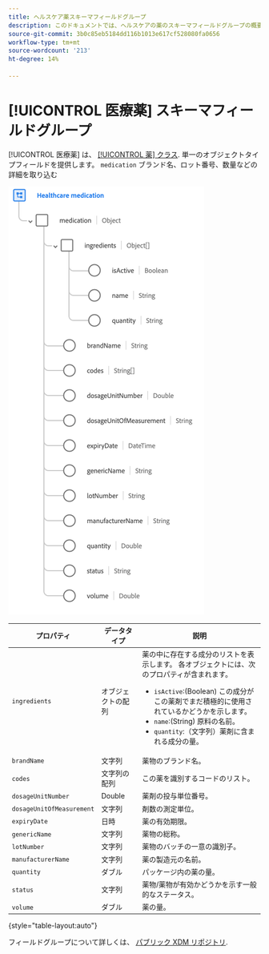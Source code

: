 ```yaml
---
title: ヘルスケア薬スキーマフィールドグループ
description: このドキュメントでは、ヘルスケアの薬のスキーマフィールドグループの概要を説明します。
source-git-commit: 3b0c85eb5184dd116b1013e617cf528080fa0656
workflow-type: tm+mt
source-wordcount: '213'
ht-degree: 14%

---
```


# [!UICONTROL 医療薬] スキーマフィールドグループ

[!UICONTROL 医療薬] は、 [[!UICONTROL 薬] クラス](../../classes/medication.md). 単一のオブジェクトタイプフィールドを提供します。 `medication` ブランド名、ロット番号、数量などの詳細を取り込む

![](../../images/field-groups/healthcare-medication.png)

| プロパティ | データタイプ | 説明 |
| --- | --- | --- |
| `ingredients` | オブジェクトの配列 | 薬の中に存在する成分のリストを表示します。 各オブジェクトには、次のプロパティが含まれます。 <ul><li>`isActive`:(Boolean) この成分がこの薬剤でまだ積極的に使用されているかどうかを示します。</li><li>`name`:(String) 原料の名前。</li><li>`quantity`:（文字列）薬剤に含まれる成分の量。</li></ul> |
| `brandName` | 文字列 | 薬物のブランド名。 |
| `codes` | 文字列の配列 | この薬を識別するコードのリスト。 |
| `dosageUnitNumber` | Double | 薬剤の投与単位番号。 |
| `dosageUnitOfMeasurement` | 文字列 | 剤数の測定単位。 |
| `expiryDate` | 日時 | 薬の有効期限。 |
| `genericName` | 文字列 | 薬物の総称。 |
| `lotNumber` | 文字列 | 薬物のバッチの一意の識別子。 |
| `manufacturerName` | 文字列 | 薬の製造元の名前。 |
| `quantity` | ダブル | パッケージ内の薬の量。 |
| `status` | 文字列 | 薬物/薬物が有効かどうかを示す一般的なステータス。 |
| `volume` | ダブル | 薬の量。 |

{style=&quot;table-layout:auto&quot;}

フィールドグループについて詳しくは、 [パブリック XDM リポジトリ](https://github.com/adobe/xdm/blob/master/components/fieldgroups/medication/healthcare-medication.schema.json).
